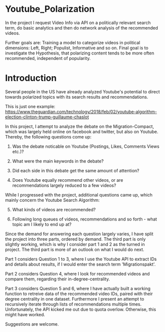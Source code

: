 # Youtube_Polarization
In the project I request Video Info via API on a politically relevant search term, do basic analytics and then do network analysis of the recommended videos.

Further goals are: Training a model to categorize videos in political dimensions: Left, Right; Populist, Informative and so on.
Final goal is to investigate the Hypothesis, that polarizing content tends to be more often recommended, independent of popularity.

# Introduction
Several people in the US have already analyzed Youtube's potential to direct towards polarized topics with its search results and recommendations.

This is just one example: https://www.theguardian.com/technology/2018/feb/02/youtube-algorithm-election-clinton-trump-guillaume-chaslot

In this project, I attempt to analyze the debate on the Migration-Compact, which was largely held online on facebook and twitter, but also on Youtube. Thereby, the following questions come up:

1) Was the debate noticable on Youtube (Postings, Likes, Comments Views etc.)?

2) What were the main keywords in the debate?

3) Did each side in this debate get the same amount of attention?

4) Does Youtube equally recommend other videos, or are recommendations largely reduced to a few videos?

While I progressed with the project, additional questions came up, which mainly concern the Youtube Search Algorithm:

5) What kinds of videos are recommended?

6) Following long queues of videos, recommendations and so forth - what topic am I likely to end up at?

Since the demand for answering each question largely varies, I have split the project into three parts, ordered by demand. The third part is only slightly working, which is why I consider part 1 and 2 as the turned in project. The third part is more of an outlook on what I would do next.

Part 1 considers Question 1 to 3, where I use the Youtube API to extract IDs and details about results, if I would enter the search term 'Migrationspakt'.

Part 2 considers Question 4, where I look for recommended videos and compare them, regarding their in-degree-centrality.

Part 3 considers Question 5 and 6, where I have actually built a working function to retreive data of the recommended video IDs, paired with their degree centrality in one dataset. Furthermore I present an attempt to recursively iterate through lists of recommendations multiple times. Unfortunately, the API kicked me out due to quota overlow. Otherwise, this might have worked.

Suggestions are welcome.
